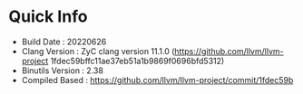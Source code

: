 # Quick Info
* Build Date : 20220626
* Clang Version : ZyC clang version 11.1.0 (https://github.com/llvm/llvm-project 1fdec59bffc11ae37eb51a1b9869f0696bfd5312)
* Binutils Version : 2.38
* Compiled Based : https://github.com/llvm/llvm-project/commit/1fdec59b

